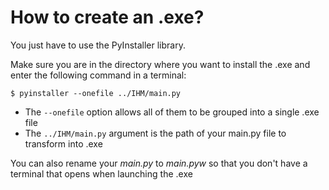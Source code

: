 # How to create an .exe?
You just have to use the PyInstaller library.

Make sure you are in the directory where you want to install the .exe and enter the following command in a terminal:

``$ pyinstaller --onefile ../IHM/main.py``

- The ``--onefile`` option allows all of them to be grouped into a single .exe file
- The ``../IHM/main.py`` argument is the path of your main.py file to transform into .exe

You can also rename your *main.py* to *main.pyw* so that you don't have a terminal that opens when launching the .exe
